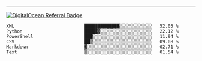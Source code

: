 ---
[![DigitalOcean Referral Badge](https://web-platforms.sfo2.digitaloceanspaces.com/WWW/Badge%203.svg)](https://www.digitalocean.com/?refcode=37fa54d82492&utm_campaign=Referral_Invite&utm_medium=Referral_Program&utm_source=badge)

<!--START_SECTION:waka-->

```text
XML                          █████████████░░░░░░░░░░░░   52.05 %
Python                       █████▓░░░░░░░░░░░░░░░░░░░   22.12 %
PowerShell                   ███░░░░░░░░░░░░░░░░░░░░░░   11.94 %
CSV                          ██▒░░░░░░░░░░░░░░░░░░░░░░   09.08 %
Markdown                     ▓░░░░░░░░░░░░░░░░░░░░░░░░   02.71 %
Text                         ▒░░░░░░░░░░░░░░░░░░░░░░░░   01.54 %
```

<!--END_SECTION:waka-->


[linkedin]: https://www.linkedin.com/in/mohamed-elh/

